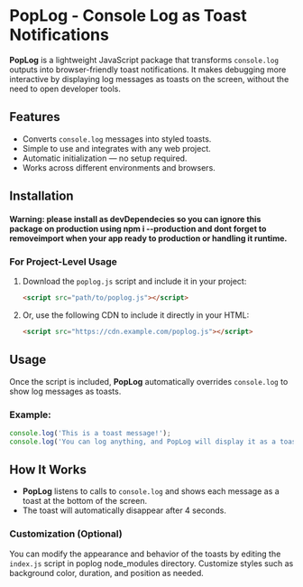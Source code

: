 # **PopLog** - Console Log as Toast Notifications

**PopLog** is a lightweight JavaScript package that transforms `console.log` outputs into browser-friendly toast notifications. It makes debugging more interactive by displaying log messages as toasts on the screen, without the need to open developer tools.

## Features
- Converts `console.log` messages into styled toasts.
- Simple to use and integrates with any web project.
- Automatic initialization — no setup required.
- Works across different environments and browsers.

## Installation

#### Warning: please install as devDependecies so you can ignore this package on production using npm i --production and dont forget to removeimport when your app ready to production or handling it runtime.

### **For Project-Level Usage**

1. Download the `poplog.js` script and include it in your project:
   ```html
   <script src="path/to/poplog.js"></script>
   ```

2. Or, use the following CDN to include it directly in your HTML:
   ```html
   <script src="https://cdn.example.com/poplog.js"></script>
   ```

## Usage

Once the script is included, **PopLog** automatically overrides `console.log` to show log messages as toasts.

### Example:

```javascript
console.log('This is a toast message!');
console.log('You can log anything, and PopLog will display it as a toast.');
```

## How It Works

- **PopLog** listens to calls to `console.log` and shows each message as a toast at the bottom of the screen.
- The toast will automatically disappear after 4 seconds.

### Customization (Optional)

You can modify the appearance and behavior of the toasts by editing the `index.js` script in poplog node_modules directory. Customize styles such as background color, duration, and position as needed.
